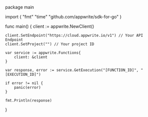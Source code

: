 package main

import (
    "fmt"
    "time"
    "github.com/appwrite/sdk-for-go"
)

func main() {
    client := appwrite.NewClient()

    client.SetEndpoint("https://cloud.appwrite.io/v1") // Your API Endpoint
    client.SetProject("") // Your project ID

    var service := appwrite.Functions{
        client: &client
    }

    var response, error := service.GetExecution("[FUNCTION_ID]", "[EXECUTION_ID]")

    if error != nil {
        panic(error)
    }

    fmt.Println(response)
}
